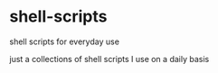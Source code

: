shell-scripts
=============

shell scripts for everyday use

just a collections of shell scripts I use on a daily basis
